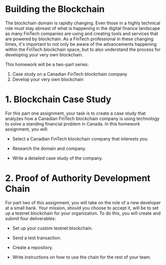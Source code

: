 # Building the Blockchain

The blockchain domain is rapidly changing.  Even those in a highly technical role must stay abreast of what is happening in the digital finance landscape as many FinTech companies are using and creating tools and services that are powered by blockchain. As a FinTech professional in these changing times, it's important to not only be aware of the advancements happening within the FinTech blockchain space, but to also understand the process for developing your very own blockchain.

This homework will be a two-part series:

1. Case study on a Canadian FinTech blockchain company 
2. Develop your very own blockchain

# 1. Blockchain Case Study

For this part one assignment, your task is to create a case study that analyzes how a Canadian FinTech blockchain company is using technology to solve a standing financial problem in Canada.
In this homework assignment, you will:


* Select a Canadian FinTech blockchain company that interests you.


* Research the domain and company.


* Write a detailed case study of the company.

# 2. Proof of Authority Development Chain
For part two of this assignment, you will take on the role of a new developer at a small bank.
Your mission, should you choose to accept it, will be to set up a testnet blockchain for your organization.
To do this, you will create and submit four deliverables:


* Set up your custom testnet blockchain.


* Send a test transaction.


* Create a repository.


* Write instructions on how to use the chain for the rest of your team.
